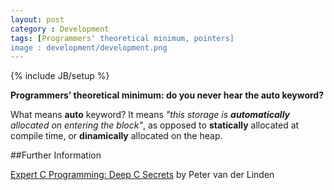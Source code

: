 ```yaml
---
layout: post
category : Development
tags: [Programmers' theoretical minimum, pointers]
image : development/development.png
---
```

{% include JB/setup %}

**Programmers’ theoretical minimum: do you never hear the auto keyword?**

<!--more-->

What means **auto** keyword? It means *"this storage is **automatically** allocated on entering the block"*, as opposed to **statically** allocated at compile time, or **dinamically** allocated on the heap.
 
##Further Information

[Expert C Programming: Deep C Secrets](http://www.amazon.co.uk/gp/search?index=books&linkCode=qs&keywords=9780131774292) by Peter van der Linden


